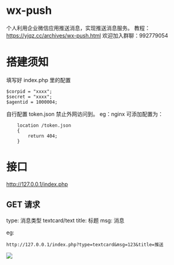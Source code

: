 # wx-push

个人利用企业微信应用推送消息，实现推送消息服务。
教程：https://yjqz.cc/archives/wx-push.html
欢迎加入群聊：992779054

# 搭建须知

填写好 index.php 里的配置

```
$corpid = "xxxx";
$secret = "xxxx";
$agentid = 1000004;
```

自行配置 token.json 禁止外网访问到。
eg：nginx 可添加配置为：

```
    location /token.json
    {
        return 404;
    }
```

# 接口

http://127.0.0.1/index.php

## GET 请求

type: 消息类型 textcard/text
title: 标题
msg: 消息

eg:

`http://127.0.0.1/index.php?type=textcard&msg=123&title=推送`

![](https://cdn.jsdelivr.net/gh/evrstr/img@master/yjqz/1632149313238S10920-22433795.png)
